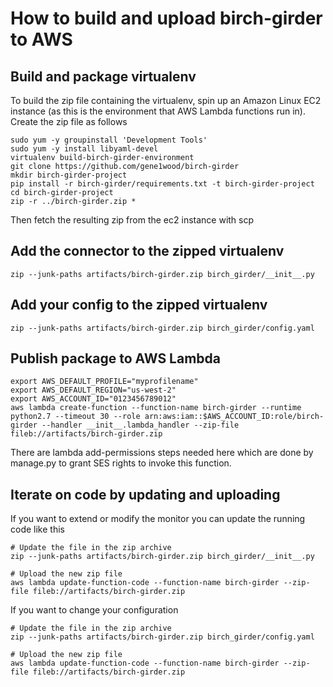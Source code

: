 How to build and upload birch-girder to AWS
===========================================

Build and package virtualenv
----------------------------

To build the zip file containing the virtualenv, spin up an Amazon Linux
EC2 instance (as this is the environment that AWS Lambda functions run
in). Create the zip file as follows

    sudo yum -y groupinstall 'Development Tools'
    sudo yum -y install libyaml-devel
    virtualenv build-birch-girder-environment
    git clone https://github.com/gene1wood/birch-girder
    mkdir birch-girder-project
    pip install -r birch-girder/requirements.txt -t birch-girder-project
    cd birch-girder-project
    zip -r ../birch-girder.zip *

Then fetch the resulting zip from the ec2 instance with scp

Add the connector to the zipped virtualenv
------------------------------------------

    zip --junk-paths artifacts/birch-girder.zip birch_girder/__init__.py

Add your config to the zipped virtualenv
----------------------------------------

    zip --junk-paths artifacts/birch-girder.zip birch_girder/config.yaml

Publish package to AWS Lambda
-----------------------------

    export AWS_DEFAULT_PROFILE="myprofilename"
    export AWS_DEFAULT_REGION="us-west-2"
    export AWS_ACCOUNT_ID="0123456789012"
    aws lambda create-function --function-name birch-girder --runtime python2.7 --timeout 30 --role arn:aws:iam::$AWS_ACCOUNT_ID:role/birch-girder --handler __init__.lambda_handler --zip-file fileb://artifacts/birch-girder.zip

There are lambda add-permissions steps needed here which are done by
manage.py to grant SES rights to invoke this function.

Iterate on code by updating and uploading
-----------------------------------------

If you want to extend or modify the monitor you can update the running
code like this

    # Update the file in the zip archive 
    zip --junk-paths artifacts/birch-girder.zip birch_girder/__init__.py

    # Upload the new zip file
    aws lambda update-function-code --function-name birch-girder --zip-file fileb://artifacts/birch-girder.zip

If you want to change your configuration

    # Update the file in the zip archive 
    zip --junk-paths artifacts/birch-girder.zip birch_girder/config.yaml

    # Upload the new zip file
    aws lambda update-function-code --function-name birch-girder --zip-file fileb://artifacts/birch-girder.zip
